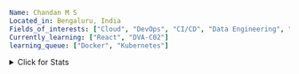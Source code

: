 ```yaml
Name: Chandan M S
Located_in: Bengaluru, India
Fields_of_interests: ["Cloud", "DevOps", "CI/CD", "Data Engineering", "Full-Stack Web Development"]
Currently_learning: ["React", "DVA-C02"]
learning_queue: ["Docker", "Kubernetes"]
```

</details>

<details>
<summary>Click for Stats</summary>
<p align="center">
<a href="https://github.com/candys-code/github-readme-stats">
    <picture>
        <source media="(prefers-color-scheme: dark)" srcset="https://github-readme-stats.vercel.app/api?username=candys-code&hide_title=true&include_all_commits=true&count_private=true&show_icons=true&hide_border=true&theme=dark&bg_color=0e1116&title_color=ffffff&text_color=ffffff&icon_color=1f6feb">
        <img align="center" src="https://github-readme-stats.vercel.app/api?username=candys-code&hide_title=true&include_all_commits=true&count_private=true&show_icons=true&hide_border=true">
    </picture>
      <picture>
        <source media="(prefers-color-scheme: dark)" srcset="https://github-readme-streak-stats.herokuapp.com/?user=candys-code&hide_border=true&theme=dark&background=0e1116">
        <img align="center" src="https://github-readme-streak-stats.herokuapp.com/?user=candys-code&hide_border=true">
    </picture>
</a>

<p align = "center">
<a href="https://github.com/candys-code/github-readme-activity-graph">
    <picture>
        <source media="(prefers-color-scheme: dark)" srcset="https://leetcard.jacoblin.cool/candyWood?ext=activity">
        <img align="center" src="https://leetcard.jacoblin.cool/candyWood?ext=activity">
    </picture>
</a>
</p>

<p align = "center">
<a href="https://github.com/candys-code/github-readme-streak-stats">
    <picture>
        <source media="(prefers-color-scheme: dark)" srcset="https://codewars-stats-ignacio-cuadra.vercel.app/?username=candyWood&hide_border=true&theme=dark&background=0e1116">
        <img align="center" src="https://codewars-stats-ignacio-cuadra.vercel.app/?username=candyWood&hide_border=true">
    </picture>
</a>
</p>

</p>
</details>
